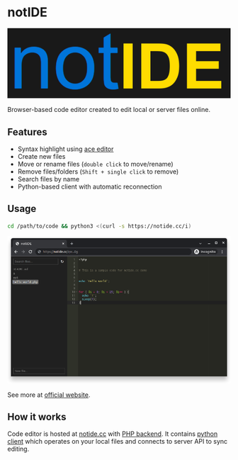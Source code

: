# notIDE

[![notIDE](/logo.png)](https://notide.cc/)

Browser-based code editor created to edit local or server files online.

## Features
- Syntax highlight using [ace editor](https://ace.c9.io/)
- Create new files
- Move or rename files (`double click` to move/rename)
- Remove files/folders (`Shift + single click` to remove)
- Search files by name
- Python-based client with automatic reconnection

## Usage
```bash
cd /path/to/code && python3 <(curl -s https://notide.cc/i)
```

![not IDE demo](/demo.png)

See more at [official website](https://notide.cc/).

## How it works
Code editor is hosted at [notide.cc](https://notide.cc) with [PHP backend](/ide.php).
It contains [python client](/notide.py) which operates on your local files
and connects to server API to sync editing.
